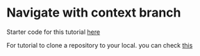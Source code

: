 # Navigate with context branch
Starter code for this tutorial [here](https://www.google.com)

For tutorial to clone a repository to your local. you can check [this](https://docs.github.com/en/repositories/creating-and-managing-repositories/cloning-a-repository)

 
